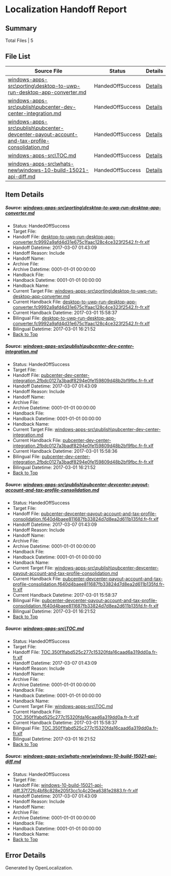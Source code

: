 # <a name='report-top'></a> Localization Handoff Report

## Summary
 Total Files | 5

## File List
 Source File | Status | Details 
 ----------- | ------ | ------- 
 [windows-apps-src\porting\desktop-to-uwp-run-desktop-app-converter.md](https://cpubwin.visualstudio.com/windows-uwp/_git/windows-uwp/commit/c9828a930da92708f6d34c9d9f2394256362f9a4?path=windows-apps-src%2Fporting%2Fdesktop-to-uwp-run-desktop-app-converter.md&_a=contents) | HandedOffSuccess | [Details](#502b19e861448f3f023209d515de7685963c15ee4670)
 [windows-apps-src\publish\pubcenter-dev-center-integration.md](https://cpubwin.visualstudio.com/windows-uwp/_git/windows-uwp/commit/c9828a930da92708f6d34c9d9f2394256362f9a4?path=windows-apps-src%2Fpublish%2Fpubcenter-dev-center-integration.md&_a=contents) | HandedOffSuccess | [Details](#71bd71dfea4e9b4c87e7a96d3ab457c4fb97f1a24883)
 [windows-apps-src\publish\pubcenter-devcenter-payout-account-and-tax-profile-consolidation.md](https://cpubwin.visualstudio.com/windows-uwp/_git/windows-uwp/commit/c9828a930da92708f6d34c9d9f2394256362f9a4?path=windows-apps-src%2Fpublish%2Fpubcenter-devcenter-payout-account-and-tax-profile-consolidation.md&_a=contents) | HandedOffSuccess | [Details](#d625f9474156855599df20681e7bfc673bb845544884)
 [windows-apps-src\TOC.md](https://cpubwin.visualstudio.com/windows-uwp/_git/windows-uwp/commit/c9828a930da92708f6d34c9d9f2394256362f9a4?path=windows-apps-src%2FTOC.md&_a=contents) | HandedOffSuccess | [Details](#93e2c81ce987222d29e9f40c188b4290fec9c96e7830)
 [windows-apps-src\whats-new\windows-10-build-15021-api-diff.md](https://cpubwin.visualstudio.com/windows-uwp/_git/windows-uwp/commit/c9828a930da92708f6d34c9d9f2394256362f9a4?path=windows-apps-src%2Fwhats-new%2Fwindows-10-build-15021-api-diff.md&_a=contents) | HandedOffSuccess | [Details](#22bfed3cd355b6920323e4945263be8903a375b17835)

## Item Details
##### <a name='502b19e861448f3f023209d515de7685963c15ee4670'></a> Source: [windows-apps-src\porting\desktop-to-uwp-run-desktop-app-converter.md](https://cpubwin.visualstudio.com/windows-uwp/_git/windows-uwp/commit/c9828a930da92708f6d34c9d9f2394256362f9a4?path=windows-apps-src%2Fporting%2Fdesktop-to-uwp-run-desktop-app-converter.md&_a=contents)
* Status: HandedOffSuccess
* Target File: 
* Handoff File: [desktop-to-uwp-run-desktop-app-converter.fc9992a9afd4d31e675c1faac128c4ce323f2542.fr-fr.xlf](https://cpubwin.visualstudio.com/windows-uwp/_git/WDCLib.handoff/commit/6343be1d5ac6a6f5e8610015c3e97fe0b599dbac?path=ol-handoff%2Fcpubwin%2Fwindows-uwp.fr-fr%2Fmaster%2Fdesktop-to-uwp-run-desktop-app-converter.fc9992a9afd4d31e675c1faac128c4ce323f2542.fr-fr.xlf&_a=contents)
* Handoff Datetime: 2017-03-07 01:43:09
* Handoff Reason: Include
* Handoff Name: 
* Archive File: 
* Archive Datetime: 0001-01-01 00:00:00
* Handback File: 
* Handback Datetime: 0001-01-01 00:00:00
* Handback Name: 
* Current Target File: [windows-apps-src\porting\desktop-to-uwp-run-desktop-app-converter.md](https://cpubwin.visualstudio.com/windows-uwp/_git/windows-uwp.fr-fr/commit/27921007870483d99d674a8f8bb14d6548e54ec7?path=windows-apps-src%2Fporting%2Fdesktop-to-uwp-run-desktop-app-converter.md&_a=contents)
* Current Handback File: [desktop-to-uwp-run-desktop-app-converter.fc9992a9afd4d31e675c1faac128c4ce323f2542.fr-fr.xlf](https://cpubwin.visualstudio.com/windows-uwp/_git/WDCLib.handback/commit/30928a70c7635f46c1585af446479dbfb1fb6240?path=ol-handback%2Fcpubwin%2Fwindows-uwp.fr-fr%2Fmaster%2Fdesktop-to-uwp-run-desktop-app-converter.fc9992a9afd4d31e675c1faac128c4ce323f2542.fr-fr.xlf&_a=contents)
* Current Handback Datetime: 2017-03-01 15:58:37
* Bilingual File: [desktop-to-uwp-run-desktop-app-converter.fc9992a9afd4d31e675c1faac128c4ce323f2542.fr-fr.xlf](https://cpubwin.visualstudio.com/windows-uwp/_git/WDCLib.handback/commit/30928a70c7635f46c1585af446479dbfb1fb6240?path=ol-handback%2Fcpubwin%2Fwindows-uwp.fr-fr%2Fmaster%2Fdesktop-to-uwp-run-desktop-app-converter.fc9992a9afd4d31e675c1faac128c4ce323f2542.fr-fr.xlf&_a=contents)
* Bilingual Datetime: 2017-03-01 16:21:52
* [Back to Top](#report-top)

##### <a name='71bd71dfea4e9b4c87e7a96d3ab457c4fb97f1a24883'></a> Source: [windows-apps-src\publish\pubcenter-dev-center-integration.md](https://cpubwin.visualstudio.com/windows-uwp/_git/windows-uwp/commit/c9828a930da92708f6d34c9d9f2394256362f9a4?path=windows-apps-src%2Fpublish%2Fpubcenter-dev-center-integration.md&_a=contents)
* Status: HandedOffSuccess
* Target File: 
* Handoff File: [pubcenter-dev-center-integration.2fbdc0127a3badf8294e0fe159809d48b2bf9fbc.fr-fr.xlf](https://cpubwin.visualstudio.com/windows-uwp/_git/WDCLib.handoff/commit/6343be1d5ac6a6f5e8610015c3e97fe0b599dbac?path=ol-handoff%2Fcpubwin%2Fwindows-uwp.fr-fr%2Fmaster%2Fpubcenter-dev-center-integration.2fbdc0127a3badf8294e0fe159809d48b2bf9fbc.fr-fr.xlf&_a=contents)
* Handoff Datetime: 2017-03-07 01:43:09
* Handoff Reason: Include
* Handoff Name: 
* Archive File: 
* Archive Datetime: 0001-01-01 00:00:00
* Handback File: 
* Handback Datetime: 0001-01-01 00:00:00
* Handback Name: 
* Current Target File: [windows-apps-src\publish\pubcenter-dev-center-integration.md](https://cpubwin.visualstudio.com/windows-uwp/_git/windows-uwp.fr-fr/commit/27921007870483d99d674a8f8bb14d6548e54ec7?path=windows-apps-src%2Fpublish%2Fpubcenter-dev-center-integration.md&_a=contents)
* Current Handback File: [pubcenter-dev-center-integration.2fbdc0127a3badf8294e0fe159809d48b2bf9fbc.fr-fr.xlf](https://cpubwin.visualstudio.com/windows-uwp/_git/WDCLib.handback/commit/30928a70c7635f46c1585af446479dbfb1fb6240?path=ol-handback%2Fcpubwin%2Fwindows-uwp.fr-fr%2Fmaster%2Fpubcenter-dev-center-integration.2fbdc0127a3badf8294e0fe159809d48b2bf9fbc.fr-fr.xlf&_a=contents)
* Current Handback Datetime: 2017-03-01 15:58:36
* Bilingual File: [pubcenter-dev-center-integration.2fbdc0127a3badf8294e0fe159809d48b2bf9fbc.fr-fr.xlf](https://cpubwin.visualstudio.com/windows-uwp/_git/WDCLib.handback/commit/30928a70c7635f46c1585af446479dbfb1fb6240?path=ol-handback%2Fcpubwin%2Fwindows-uwp.fr-fr%2Fmaster%2Fpubcenter-dev-center-integration.2fbdc0127a3badf8294e0fe159809d48b2bf9fbc.fr-fr.xlf&_a=contents)
* Bilingual Datetime: 2017-03-01 16:21:52
* [Back to Top](#report-top)

##### <a name='d625f9474156855599df20681e7bfc673bb845544884'></a> Source: [windows-apps-src\publish\pubcenter-devcenter-payout-account-and-tax-profile-consolidation.md](https://cpubwin.visualstudio.com/windows-uwp/_git/windows-uwp/commit/c9828a930da92708f6d34c9d9f2394256362f9a4?path=windows-apps-src%2Fpublish%2Fpubcenter-devcenter-payout-account-and-tax-profile-consolidation.md&_a=contents)
* Status: HandedOffSuccess
* Target File: 
* Handoff File: [pubcenter-devcenter-payout-account-and-tax-profile-consolidation.f640d4baee811687fb33824d7d8ea2d611b135fd.fr-fr.xlf](https://cpubwin.visualstudio.com/windows-uwp/_git/WDCLib.handoff/commit/6343be1d5ac6a6f5e8610015c3e97fe0b599dbac?path=ol-handoff%2Fcpubwin%2Fwindows-uwp.fr-fr%2Fmaster%2Fpubcenter-devcenter-payout-account-and-tax-profile-consolidation.f640d4baee811687fb33824d7d8ea2d611b135fd.fr-fr.xlf&_a=contents)
* Handoff Datetime: 2017-03-07 01:43:09
* Handoff Reason: Include
* Handoff Name: 
* Archive File: 
* Archive Datetime: 0001-01-01 00:00:00
* Handback File: 
* Handback Datetime: 0001-01-01 00:00:00
* Handback Name: 
* Current Target File: [windows-apps-src\publish\pubcenter-devcenter-payout-account-and-tax-profile-consolidation.md](https://cpubwin.visualstudio.com/windows-uwp/_git/windows-uwp.fr-fr/commit/27921007870483d99d674a8f8bb14d6548e54ec7?path=windows-apps-src%2Fpublish%2Fpubcenter-devcenter-payout-account-and-tax-profile-consolidation.md&_a=contents)
* Current Handback File: [pubcenter-devcenter-payout-account-and-tax-profile-consolidation.f640d4baee811687fb33824d7d8ea2d611b135fd.fr-fr.xlf](https://cpubwin.visualstudio.com/windows-uwp/_git/WDCLib.handback/commit/30928a70c7635f46c1585af446479dbfb1fb6240?path=ol-handback%2Fcpubwin%2Fwindows-uwp.fr-fr%2Fmaster%2Fpubcenter-devcenter-payout-account-and-tax-profile-consolidation.f640d4baee811687fb33824d7d8ea2d611b135fd.fr-fr.xlf&_a=contents)
* Current Handback Datetime: 2017-03-01 15:58:37
* Bilingual File: [pubcenter-devcenter-payout-account-and-tax-profile-consolidation.f640d4baee811687fb33824d7d8ea2d611b135fd.fr-fr.xlf](https://cpubwin.visualstudio.com/windows-uwp/_git/WDCLib.handback/commit/30928a70c7635f46c1585af446479dbfb1fb6240?path=ol-handback%2Fcpubwin%2Fwindows-uwp.fr-fr%2Fmaster%2Fpubcenter-devcenter-payout-account-and-tax-profile-consolidation.f640d4baee811687fb33824d7d8ea2d611b135fd.fr-fr.xlf&_a=contents)
* Bilingual Datetime: 2017-03-01 16:21:52
* [Back to Top](#report-top)

##### <a name='93e2c81ce987222d29e9f40c188b4290fec9c96e7830'></a> Source: [windows-apps-src\TOC.md](https://cpubwin.visualstudio.com/windows-uwp/_git/windows-uwp/commit/c9828a930da92708f6d34c9d9f2394256362f9a4?path=windows-apps-src%2FTOC.md&_a=contents)
* Status: HandedOffSuccess
* Target File: 
* Handoff File: [TOC.350f1fabd525c277c15320fda16caad6a319dd0a.fr-fr.xlf](https://cpubwin.visualstudio.com/windows-uwp/_git/WDCLib.handoff/commit/6343be1d5ac6a6f5e8610015c3e97fe0b599dbac?path=ol-handoff%2Fcpubwin%2Fwindows-uwp.fr-fr%2Fmaster%2FTOC.350f1fabd525c277c15320fda16caad6a319dd0a.fr-fr.xlf&_a=contents)
* Handoff Datetime: 2017-03-07 01:43:09
* Handoff Reason: Include
* Handoff Name: 
* Archive File: 
* Archive Datetime: 0001-01-01 00:00:00
* Handback File: 
* Handback Datetime: 0001-01-01 00:00:00
* Handback Name: 
* Current Target File: [windows-apps-src\TOC.md](https://cpubwin.visualstudio.com/windows-uwp/_git/windows-uwp.fr-fr/commit/27921007870483d99d674a8f8bb14d6548e54ec7?path=windows-apps-src%2FTOC.md&_a=contents)
* Current Handback File: [TOC.350f1fabd525c277c15320fda16caad6a319dd0a.fr-fr.xlf](https://cpubwin.visualstudio.com/windows-uwp/_git/WDCLib.handback/commit/30928a70c7635f46c1585af446479dbfb1fb6240?path=ol-handback%2Fcpubwin%2Fwindows-uwp.fr-fr%2Fmaster%2FTOC.350f1fabd525c277c15320fda16caad6a319dd0a.fr-fr.xlf&_a=contents)
* Current Handback Datetime: 2017-03-01 15:58:37
* Bilingual File: [TOC.350f1fabd525c277c15320fda16caad6a319dd0a.fr-fr.xlf](https://cpubwin.visualstudio.com/windows-uwp/_git/WDCLib.handback/commit/30928a70c7635f46c1585af446479dbfb1fb6240?path=ol-handback%2Fcpubwin%2Fwindows-uwp.fr-fr%2Fmaster%2FTOC.350f1fabd525c277c15320fda16caad6a319dd0a.fr-fr.xlf&_a=contents)
* Bilingual Datetime: 2017-03-01 16:21:52
* [Back to Top](#report-top)

##### <a name='22bfed3cd355b6920323e4945263be8903a375b17835'></a> Source: [windows-apps-src\whats-new\windows-10-build-15021-api-diff.md](https://cpubwin.visualstudio.com/windows-uwp/_git/windows-uwp/commit/c9828a930da92708f6d34c9d9f2394256362f9a4?path=windows-apps-src%2Fwhats-new%2Fwindows-10-build-15021-api-diff.md&_a=contents)
* Status: HandedOffSuccess
* Target File: 
* Handoff File: [windows-10-build-15021-api-diff.37f72fc4bf8c828e205f3cc1c4c20ea6381e2883.fr-fr.xlf](https://cpubwin.visualstudio.com/windows-uwp/_git/WDCLib.handoff/commit/6343be1d5ac6a6f5e8610015c3e97fe0b599dbac?path=ol-handoff%2Fcpubwin%2Fwindows-uwp.fr-fr%2Fmaster%2Fwindows-10-build-15021-api-diff.37f72fc4bf8c828e205f3cc1c4c20ea6381e2883.fr-fr.xlf&_a=contents)
* Handoff Datetime: 2017-03-07 01:43:09
* Handoff Reason: Include
* Handoff Name: 
* Archive File: 
* Archive Datetime: 0001-01-01 00:00:00
* Handback File: 
* Handback Datetime: 0001-01-01 00:00:00
* Handback Name: 
* [Back to Top](#report-top)


## Error Details

Generated by OpenLocalization.
